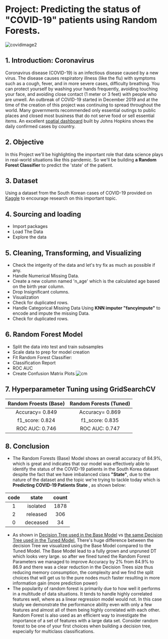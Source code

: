 
# Project: Predicting the status of "COVID-19" patients using Random Forests.

![covidimage2](https://user-images.githubusercontent.com/67468718/106261986-2ca7f600-61d7-11eb-84e1-29362d5a425e.png)

## 1. Introduction: Coronavirus

Coronavirus disease (COVID-19) is an infectious disease caused by a new virus.
The disease causes respiratory illness (like the flu) with symptoms such as a cough, fever, and in more severe cases, difficulty breathing. You can protect yourself by washing your hands frequently, avoiding touching your face, and avoiding close contact (1 meter or 3 feet) with people who are unwell. An outbreak of COVID-19 started in December 2019 and at the time of the creation of this project was continuing to spread throughout the world. Many governments recommended only essential outings to public places and closed most business that do not serve food or sell essential items. An excellent [spatial dashboard](https://www.arcgis.com/apps/opsdashboard/index.html#/bda7594740fd40299423467b48e9ecf6) built by Johns Hopkins shows the daily confirmed cases by country. 

## 2. Objective

In this Project we'll be highlighting the important role that data science plays in real-world situations like this pandemic. So we'll be building **a Random Forest Classifier** to predict the 'state' of the patient.

## 3. Dataset
Using a dataset from the South Korean cases of COVID-19 provided on [Kaggle](https://www.kaggle.com/kimjihoo/coronavirusdataset) to encourage research on this important topic.

## 4. Sourcing and loading
- Import packages
- Load The Data
- Explore the data

## 5. Cleaning, Transforming, and Visualizing

- Check the intgerity of the data and let's try fix as much as possible if any.
- Handle Numerical Missing Data.
- Create a new column named 'n_age' which is the calculated age based on the birth year column.
- Drop Insignificant columns.
- Visualization
- Check for duplicated rows.
- Handle Categorical Missing Data Using **KNN imputer "fancyimpute"** to encode and impute the missing Data.
- Check for duplicated rows.

## 6. Random Forest Model
- Split the data into test and train subsamples
- Scale data to prep for model creation
- Fit Random Forest Classifier:
- Classification Report
- ROC AUC
- Create Confusion Matrix Plots
![cm](https://user-images.githubusercontent.com/67468718/106378205-cbf3f700-6357-11eb-8a1d-927fa2869c02.JPG)

## 7. Hyperparameter Tuning using GridSearchCV
| Random Froests (Base) | Random Forests (Tuned)|
|:---------------------:|:---------------------:|
|Accuracy= 0.849|Accuracy= 0.869|
|f1_score: 0.824|f1_score: 0.835|
|ROC AUC: 0.746|ROC AUC: 0.747|

## 8. Conclusion

 * The Random Forests (Base) Model shows an overall accuracy of 84.9%, which is great and indicates that our model was effectively able to identify the status of the COVID-19 patients in the South Korea dataset despite the fact that we have imbalanced class **"State"**, due to the nature of the dataset and the topic we're trying to tackle today which is **Predicting COVID-19 Patients State** , as shown below:

|code|state |count|
|:--:|:--: |:--:|
|1|isolated|    1878|
|2|released |    306|
|0|deceased |     34|

 * As shown in [Decision Tree used in the Base Model](https://github.com/akthammomani/Random-Forests-Multi-Class-Classifier/blob/main/Random-Forests-COVID-19/DT_base.md) vs [the same Decision Tree used in the Tuned Model](https://github.com/akthammomani/Random-Forests-Multi-Class-Classifier/blob/main/Random-Forests-COVID-19/DT_Tuned.md), There's huge difference between the decision Tree we visualized using the Base Model compared to the Tuned Model. The Base Model lead to a fully grown and unpruned DT which looks very large. so after we fined tuned the Random Forest Parameters we managed to improve Accuracy by 2% from 84.9% to 86.9 and there was a clear reduction in the Decision Trees size thus reducing memory consumption, the complexity and we find the split choices that will get us to the pure nodes much faster resulting in more information gain (more prediction power)
 * The popularity of random forest is primarily due to how well it performs in a multitude of data situations. It tends to handle highly correlated features well, where as a linear regression model would not. In this case study we demonstrate the performance ability even with only a few features and almost all of them being highly correlated with each other.
Random Forest is also used as an efficient way to investigate the importance of a set of features with a large data set. Consider random forest to be one of your first choices when building a decision tree, especially for multiclass classifications.


